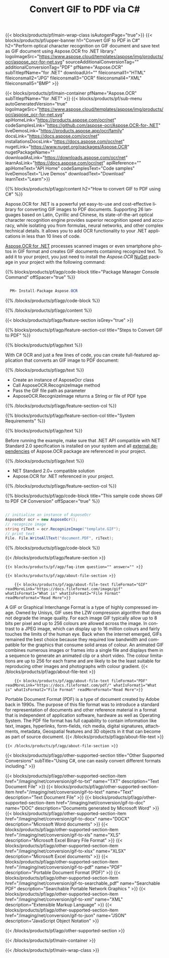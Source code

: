 ﻿---
title: Convert GIF to PDF via C# 
weight: 3920
url: /net/conversion/gif-to-pdf/ 
lang: en
langdirlevel: 2
locales: ja,it,ru,de,es,fr,nl,id,lt,pl,pt,vi,tr,ko
description: Sample code for GIF to PDF C# conversion. Use API example code for batch GIF files to PDF conversion within VB.NET, Asp.NET or any .NET based application.
---

{{< blocks/products/pf/main-wrap-class isAutogenPage="true">}}
{{< blocks/products/pf/upper-banner h1="Convert GIF to PDF in C#" h2="Perform optical character recognition on GIF document and save text as GIF document using Aspose.OCR fro .NET library." logoImageSrc="https://www.aspose.cloud/templates/aspose/img/products/ocr/aspose_ocr-for-net.svg" sourceAdditionalConversionTag="" additionalConversionTag="PDF" pfName="Aspose.OCR" subTitlepfName="for .NET" downloadUrl="" fileiconsmall1="HTML" fileiconsmall2="JPG" fileiconsmall3="OCR" fileiconsmall4="XML" fileiconsmall5="BMP" >}}


{{< blocks/products/pf/main-container pfName="Aspose.OCR" subTitlepfName="for .NET" >}}
{{< blocks/products/pf/sub-menu autoGeneratedVersion="true" logoImageSrc="https://www.aspose.cloud/templates/aspose/img/products/ocr/aspose_ocr-for-net.svg" apiHomeLink="https://products.aspose.com/ocr/net" codeSamplesLink="https://github.com/aspose-ocr/Aspose.OCR-for-.NET" liveDemosLink="https://products.aspose.app/ocr/family" docsLink="https://docs.aspose.com/ocr/net" installationsDocsLink="https://docs.aspose.com/ocr/net" nugetLink="https://www.nuget.org/packages/Aspose.OCR" nugetPackageName="" downloadAsLink="https://downloads.aspose.com/ocr/net" learnAsLink="https://docs.aspose.com/ocr/net" apiReference="" apiHomeText="API Home" codeSamplesText="Code samples" liveDemosText="Live Demos" downloadText="Download" learnText="Learn">}}

{{% blocks/products/pf/agp/content h2="How to convert GIF to PDF using C#" %}}

Aspose.OCR for .NET is a powerful yet easy-to-use and cost-effective library for converting GIF images to PDF documents. Supporting 26 languages based on Latin, Cyrillic and Chinese, its state-of-the-art optical character recognition engine provides superior recognition speed and accuracy, while isolating you from formulas, neural networks, and other complex technical details. It allows you to add OCR functionality to your .NET applications in less than 10 lines of code.

[Aspose.OCR for .NET](https://products.aspose.com/ocr/net) 
 processes scanned images or even smartphone photos in GIF format and creates GIF documents containing recognized text. To add it to your project, you just need to install the *Aspose.OCR* 
 [NuGet](https://www.nuget.org/packages/aspose.ocr) 
 package in your project with the following command:

{{% blocks/products/pf/agp/code-block title="Package Manager Console Command" offSpacer="true" %}}

```cs

  PM> Install-Package Aspose.OCR

```

{{% /blocks/products/pf/agp/code-block %}}

{{% /blocks/products/pf/agp/content %}}

{{< blocks/products/pf/agp/feature-section isGrey="true" >}}

{{% blocks/products/pf/agp/feature-section-col title="Steps to Convert GIF to PDF" %}}

{{% blocks/products/pf/agp/text %}}

With C# OCR and just a few lines of code, you can create full-featured application that converts an GIF image to PDF document:

{{% /blocks/products/pf/agp/text %}}

+ Create an instance of AsposeOcr class
+ Call AsposeOCR.RecognizeImage method
+ Pass the GIF file path as parameter
+ AsposeOCR.RecognizeImage returns a String or file of PDF type

{{% /blocks/products/pf/agp/feature-section-col %}}

{{% blocks/products/pf/agp/feature-section-col title="System Requirements" %}}

{{% blocks/products/pf/agp/text %}}

Before running the example, make sure that .NET API compatible with NET Standard 2.0 specification is installed on your system and all [external dependencies](https://docs.aspose.com/ocr/net/system-requirements/#external-dependencies) of Aspose.OCR package are referenced in your project.

{{% /blocks/products/pf/agp/text %}}

-  NET Standard 2.0+ compatible solution
-  Aspose.OCR for .NET referenced in your project.

{{% /blocks/products/pf/agp/feature-section-col %}}

{{% blocks/products/pf/agp/code-block title="This sample code shows GIF to PDF C# Conversion" offSpacer="true" %}}

```cs

// initialize an instance of AsposeOcr
AsposeOcr ocr = new AsposeOcr();
// recognize image
string riText = ocr.RecognizeImage("template.GIF");
// print text
File. File.WriteAllText("document.PDF", riText);

```

{{% /blocks/products/pf/agp/code-block %}}

{{< /blocks/products/pf/agp/feature-section >}}

    {{< blocks/products/pf/agp/faq-item question="" answer="" >}}

    {{< blocks/products/pf/agp/about-file-section >}}
       
        {{< blocks/products/pf/agp/about-file-text fileFormat="GIF" readMoreLink="https://docs.fileformat.com/image/gif" whatIsFormat1="What is" whatIsFormat2="File Format" readMoreFormat="Read More">}}
A GIF or Graphical Interchange Format is a type of highly compressed image. Owned by Unisys, GIF uses the LZW compression algorithm that does not degrade the image quality. For each image GIF typically allow up to 8 bits per pixel and up to 256 colours are allowed across the image. In contrast to a JPEG image, which can display up to 16 million colours and fairly touches the limits of the human eye. Back when the internet emerged, GIFs remained the best choice because they required low bandwidth and compatible for the graphics that consume solid areas of colour. An animated GIF combines numerous images or frames into a single file and displays them in a sequence to generate an animated clip or a short video. The colour limitations are up to 256 for each frame and are likely to be the least suitable for reproducing other images and photographs with colour gradient.
        {{< /blocks/products/pf/agp/about-file-text >}}

        {{< blocks/products/pf/agp/about-file-text fileFormat="PDF" readMoreLink="https://docs.fileformat.com/pdf/" whatIsFormat1="What is" whatIsFormat2="File Format" readMoreFormat="Read More">}}
Portable Document Format (PDF) is a type of document created by Adobe back in 1990s. The purpose of this file format was to introduce a standard for representation of documents and other reference material in a format that is independent of application software, hardware as well as Operating System. The PDF file format has full capability to contain information like text, images, hyperlinks, form-fields, rich media, digital signatures, attachments, metadata, Geospatial features and 3D objects in it that can become as part of source document.
        {{< /blocks/products/pf/agp/about-file-text >}}

    {{< /blocks/products/pf/agp/about-file-section >}}

<!-- aboutfile Ends -->

{{< blocks/products/pf/agp/other-supported-section title="Other Supported Conversions" subTitle="Using C#, one can easily convert different formats including." >}}

{{< blocks/products/pf/agp/other-supported-section-item href="/imaging/net/conversion/gif-to-txt" name="TXT" description="Text Document File" >}}
{{< blocks/products/pf/agp/other-supported-section-item href="/imaging/net/conversion/gif-to-text" name="Text" description="Text Document File" >}}
{{< blocks/products/pf/agp/other-supported-section-item href="/imaging/net/conversion/gif-to-doc" name="DOC" description="Documents generated by Microsoft Word" >}}
{{< blocks/products/pf/agp/other-supported-section-item href="/imaging/net/conversion/gif-to-docx" name="DOCX" description="Microsoft Word documents" >}}
{{< blocks/products/pf/agp/other-supported-section-item href="/imaging/net/conversion/gif-to-xls" name="XLS" description="Microsoft Excel Binary File Format" >}}
{{< blocks/products/pf/agp/other-supported-section-item href="/imaging/net/conversion/gif-to-xlsx" name="XLSX" description="Microsoft Excel documents" >}}
{{< blocks/products/pf/agp/other-supported-section-item href="/imaging/net/conversion/gif-to-pdf" name="PDF" description="Portable Document Format (PDF)" >}}
{{< blocks/products/pf/agp/other-supported-section-item href="/imaging/net/conversion/gif-to-searchable_pdf" name="Searchable PDF" description="Searchable Portable Network Graphics " >}}
{{< blocks/products/pf/agp/other-supported-section-item href="/imaging/net/conversion/gif-to-xml" name="XML" description="Extensible Markup Language" >}}
{{< blocks/products/pf/agp/other-supported-section-item href="/imaging/net/conversion/gif-to-json" name="JSON" description="JavaScript Object Notation" >}}

{{< /blocks/products/pf/agp/other-supported-section >}}

{{< /blocks/products/pf/main-container >}}
    
{{< /blocks/products/pf/main-wrap-class >}}
